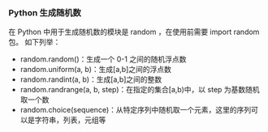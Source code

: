 ### Python 生成随机数
在 Python 中用于生成随机数的模块是 random ，在使用前需要 import random 包。 如下列举：
- random.random()：生成一个 0-1 之间的随机浮点数
- random.uniform(a, b)：生成[a,b]之间的浮点数
- random.randint(a, b)：生成[a,b]之间的整数
- random.randrange(a, b, step)：在指定的集合[a,b)中，以 step 为基数随机取一个数
- random.choice(sequence)：从特定序列中随机取一个元素，这里的序列可以是字符串，列表，元组等
